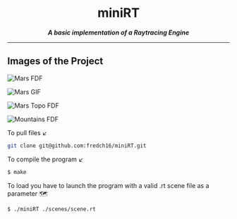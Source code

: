 <h1 align="center">
	miniRT
</h1>

<p align="center">
	<b><i>A basic implementation of a Raytracing Engine</i></b><br>
</p>

---

## Images of the Project

![Mars FDF](imgs/marsfdf)

![Mars GIF](imgs/marsgif)

![Mars Topo FDF](imgs/marstopofdf)

![Mountains FDF](imgs/mountainsfdf)

To pull files ↙️
```bash
git clone git@github.com:fredch16/miniRT.git
```
To compile the program ↙️

```bash
$ make
```
To load you have to launch the program with a valid .rt scene file as a parameter 🗺️
```bash
$ ./miniRT ./scenes/scene.rt
```
